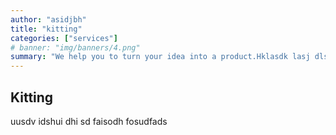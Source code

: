 ```yaml
---
author: "asidjbh"
title: "kitting"
categories: ["services"]
# banner: "img/banners/4.png"
summary: "We help you to turn your idea into a product.Hklasdk lasj dlsjdaj ajdl hahckjsac c sad ccs c sc sdcsd chlscl c csdccla oi09o erferkgvbn cvjvcz kjz svkj dvkj vkj v"
---
```


## Kitting

uusdv idshui dhi sd faisodh fosudfads
